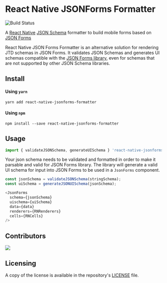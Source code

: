 # React Native JSONForms Formatter
![Build Status][ci-url]

[ci-url]: https://github.com/PADAS/react-native-jsonforms-formatter/actions/workflows/npm-build.yml/badge.svg

A [React Native](https://reactnative.dev/) [JSON Schema](https://json-schema.org/) formatter to build mobile forms based on [JSON Forms](https://jsonforms.io/)

React Native JSON Forms Formatter is an alternative solution for rendering JTD schemas in JSON Forms. It validates JSON Schemas and generates UI schemas compatible with the [JSON Forms library](https://github.com/eclipsesource/jsonforms), even for schemas that are not supported by other JSON Schema libraries.

## Install

#### Using `yarn`

```
yarn add react-native-jsonforms-formatter
```

#### Using `npm`

```
npm install --save react-native-jsonforms-formatter
```

## Usage

```javascript
import { validateJSONSchema, generateUISchema } 'react-native-jsonforms-formatter';
```

Your json schema needs to be validated and formatted in order to make it parsable and valid for JSON Forms library. The library will generate a valid UI schema for input into JSON Forms to be used in a `JsonForms` component.

```javascript
const jsonSchema = validateJSONSchema(stringSchema);
const uiSchema = generateJSONUISchema(jsonSchema);

<JsonForms
  schema={jsonSchema}
  uischema={uiSchema}
  data={data}
  renderers={RNRenderers}
  cells={RNCells}
/>
```

## Contributors
<a href="https://github.com/PADAS/react-native-jsonforms-formatter/graphs/contributors">
  <img src="https://contributors-img.web.app/image?repo=PADAS/react-native-jsonforms-formatter" />
</a>

## Licensing
A copy of the license is available in the repository's [LICENSE](LICENSE) file.
